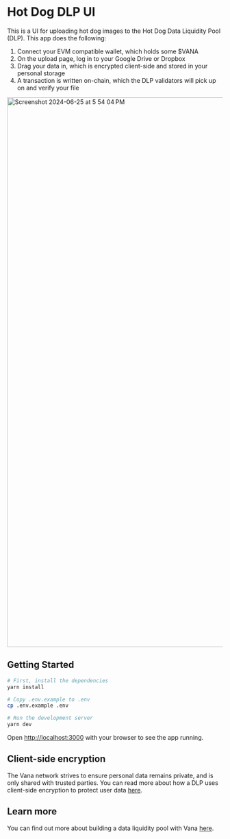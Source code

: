 # Hot Dog DLP UI

This is a UI for uploading hot dog images to the Hot Dog Data Liquidity Pool (DLP). This app does the following:
1. Connect your EVM compatible wallet, which holds some $VANA
2. On the upload page, log in to your Google Drive or Dropbox
3. Drag your data in, which is encrypted client-side and stored in your personal storage
4. A transaction is written on-chain, which the DLP validators will pick up on and verify your file

<img width="1285" alt="Screenshot 2024-06-25 at 5 54 04 PM" src="https://github.com/vana-com/vana-hot-dog-dlp-ui/assets/16907027/f079d6f3-e421-4dbc-b290-3a2ba3116dbd">

## Getting Started
```bash
# First, install the dependencies
yarn install

# Copy .env.example to .env
cp .env.example .env

# Run the development server
yarn dev
```

Open [http://localhost:3000](http://localhost:3000) with your browser to see the app running.

## Client-side encryption

The Vana network strives to ensure personal data remains private, and is only shared with trusted parties. You can read more about how a DLP uses client-side encryption to protect user data [here](https://docs.vana.org/vana/core-concepts/key-elements/proof-of-contribution/data-privacy).

## Learn more
You can find out more about building a data liquidity pool with Vana [here](https://docs.vana.org/vana/get-started/data-liquidity-layer/create-a-data-liquidity-pool-dlp#dlp-upload-ui). 
